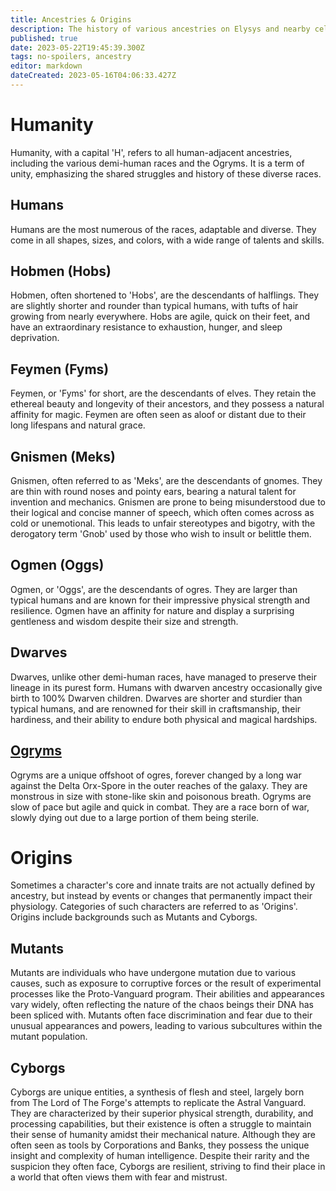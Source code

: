 ```yaml
---
title: Ancestries & Origins
description: The history of various ancestries on Elysys and nearby celestial bodies.
published: true
date: 2023-05-22T19:45:39.300Z
tags: no-spoilers, ancestry
editor: markdown
dateCreated: 2023-05-16T04:06:33.427Z
---
```


# Humanity
Humanity, with a capital 'H', refers to all human-adjacent ancestries, including the various demi-human races and the Ogryms. It is a term of unity, emphasizing the shared struggles and history of these diverse races.

## Humans
Humans are the most numerous of the races, adaptable and diverse. They come in all shapes, sizes, and colors, with a wide range of talents and skills.

## Hobmen (Hobs)
Hobmen, often shortened to 'Hobs', are the descendants of halflings. They are slightly shorter and rounder than typical humans, with tufts of hair growing from nearly everywhere. Hobs are agile, quick on their feet, and have an extraordinary resistance to exhaustion, hunger, and sleep deprivation.

## Feymen (Fyms)
Feymen, or 'Fyms' for short, are the descendants of elves. They retain the ethereal beauty and longevity of their ancestors, and they possess a natural affinity for magic. Feymen are often seen as aloof or distant due to their long lifespans and natural grace.

## Gnismen (Meks)
Gnismen, often referred to as 'Meks', are the descendants of gnomes. They are thin with round noses and pointy ears, bearing a natural talent for invention and mechanics. Gnismen are prone to being misunderstood due to their logical and concise manner of speech, which often comes across as cold or unemotional. This leads to unfair stereotypes and bigotry, with the derogatory term 'Gnob' used by those who wish to insult or belittle them.

## Ogmen (Oggs)
Ogmen, or 'Oggs', are the descendants of ogres. They are larger than typical humans and are known for their impressive physical strength and resilience. Ogmen have an affinity for nature and display a surprising gentleness and wisdom despite their size and strength.

## Dwarves
Dwarves, unlike other demi-human races, have managed to preserve their lineage in its purest form. Humans with dwarven ancestry occasionally give birth to 100% Dwarven children. Dwarves are shorter and sturdier than typical humans, and are renowned for their skill in craftsmanship, their hardiness, and their ability to endure both physical and magical hardships.

## [Ogryms](/ancestry/ogrym)
Ogryms are a unique offshoot of ogres, forever changed by a long war against the Delta Orx-Spore in the outer reaches of the galaxy. They are monstrous in size with stone-like skin and poisonous breath. Ogryms are slow of pace but agile and quick in combat. They are a race born of war, slowly dying out due to a large portion of them being sterile.

# Origins
Sometimes a character's core and innate traits are not actually defined by ancestry, but instead by events or changes that permanently impact their physiology. Categories of such characters are referred to as 'Origins'. Origins include backgrounds such as Mutants and Cyborgs.

## Mutants
Mutants are individuals who have undergone mutation due to various causes, such as exposure to corruptive forces or the result of experimental processes like the Proto-Vanguard program. Their abilities and appearances vary widely, often reflecting the nature of the chaos beings their DNA has been spliced with. Mutants often face discrimination and fear due to their unusual appearances and powers, leading to various subcultures within the mutant population.

## Cyborgs
Cyborgs are unique entities, a synthesis of flesh and steel, largely born from The Lord of The Forge's attempts to replicate the Astral Vanguard. They are characterized by their superior physical strength, durability, and processing capabilities, but their existence is often a struggle to maintain their sense of humanity amidst their mechanical nature. Although they are often seen as tools by Corporations and Banks, they possess the unique insight and complexity of human intelligence. Despite their rarity and the suspicion they often face, Cyborgs are resilient, striving to find their place in a world that often views them with fear and mistrust.
